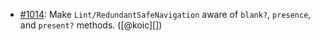 * [#1014](https://github.com/rubocop/rubocop-rails/pull/1014): Make `Lint/RedundantSafeNavigation` aware of `blank?`, `presence`, and `present?` methods. ([@koic][])
